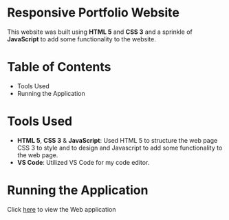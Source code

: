 # Responsive Portfolio Website 

This website was built using **HTML 5** and **CSS 3** and a sprinkle of **JavaScript** to add some functionality to the website.

# Table of Contents

<ul>
  <li>Tools Used</li>
  <li> Running the Application</li>
</ul>

# Tools Used
- **HTML 5**, **CSS 3** & **JavaScript**: Used HTML 5 to structure the web page CSS 3 to style and to design and Javascript to add some functionality to the web page.
- **VS Code**: Utilized VS Code for my code editor.

# Running the Application
Click [here](https://cool-seahorse-c72d7c.netlify.app/#about) to view the Web application
